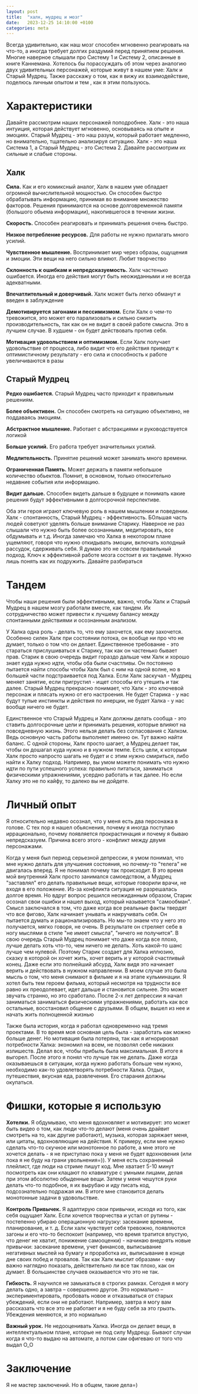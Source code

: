 ```yaml
---
layout: post
title:  "халк, мудрец и мозг"
date:   2023-12-25 14:10:00 +0100
categories: meta
---
```


Всегда удивительно, как наш мозг способен мгновенно реагировать на что-то, а иногда требует долгих раздумий перед принятием решения. Многие наверное слышали про Систему 1 и Систему 2, описанные в книге Каннемана. Хотелось бы порассуждать об этом через аналогию двух удивительных персонажей, которые живут в нашем уме: Халк и Старый Мудрец. Также расскажу о том, как я вижу их взаимодействие, поделюсь личным опытом и тем , как я этим пользуюсь.

# Характеристики

Давайте рассмотрим наших персонажей поподробнее. Халк - это наша интуиция, которая действует мгновенно, основываясь на опыте и эмоциях. Старый Мудрец - это наш разум, который работает медленно, но внимательно, тщательно анализируя ситуацию. Халк - это наша Система 1, а Старый Мудрец - это Система 2. Давайте рассмотрим их сильные и слабые стороны.

## Халк

**Сила.** Как и его комиксный аналог, Халк в нашем уме обладает огромной вычислительной мощностью. Он способен быстро обрабатывать информацию, принимая во внимание множество факторов. Решения принимаются на основе долговременной памяти (большого обьема информации), накопившегося в течении жизни.

**Скорость.** Способен реагировать и принимать решения очень быстро.

**Низкое потребление ресурсов.** Для работы не нужно прилагать много усилий.

**Чувственное мышление.** Воспринимает мир через образы, ощущения и эмоции. Эти вещи на него сильно влияют. Любит творчество

**Склонность к ошибкам и непредсказуемость.** Халк частенько ошибается. Иногда его действия могут быть неожиданными и не всегда адекватными.

**Впечатлительный и доверчивый.** Халк может быть легко обманут и введен в заблуждение

**Демотивируется загонами и пессимизмом.** Если Халк о чем-то тревожится, это может его парализовать и сильно снизить производительность, так как он не видит в своей работе смысла. Это в лучшем случае. В худшем - он будет действовать против себя.

**Мотивация удовольствием и оптимизмом.** Если Халк получает удовольствие от процесса, либо видит что его действия приведут к оптимистичному результату - его сила и способность к работе увеличиваются в разы


## Старый Мудрец

**Редко ошибается.** Старый Мудрец часто приходит к правильным решениям.

**Более объективен.** Он способен смотреть на ситуацию объективно, не поддаваясь эмоциям.

**Абстрактное мышление.** Работает с абстракциями и руководствуется логикой

**Больше усилий.** Его работа требует значительных усилий.

**Медлительность.** Принятие решений может занимать много времени.

**Ограниченная Память.** Может держать в памяти небольшое количество обьектов. Помнит, в основном, только относительно недавние события или информацию.

**Видит дальше.** Способен видеть дальше в будущее и понимать какие решения будут эффективными в долгосрочной перспективе.

Оба эти героя играют ключевую роль в нашем мышлении и поведении. Халк - спонтанность, Старый Мудрец - эффективность. БОльшая часть людей советуют уделять больше внимание Старику. Наверное не раз слышали что нужно быть более осознанными, медитировать, все обдумывать и т.д. Иногда замечаю что Халка в некотором плане ущемляют, говоря что нужно откидывать эмоции, включать холодный рассудок, сдерживать себя. Я думаю это не совсем правильный подход. Ключ к эффективной работе мозга состоит в их тандеме. Нужно лишь понять как их подружить. Давайте разбираться

# Тандем

Чтобы наши решения были эффективными, важно, чтобы Халк и Старый Мудрец в нашем мозгу работали вместе, как тандем. Их сотрудничество может привести к лучшему балансу между спонтанными действиями и осознанным анализом.

У Халка одна роль - делать то, что ему захочется, как ему захочется. Особенно силен Халк при состоянии потока, он вообще ни про что не думает, только о том что он делает. Единственное требование - это стараться прислушиваться к Старику, так как он частенько бывает прав. Старик в свою очередь видит гораздо дальше чем Халк и хорошо знает куда нужно идти, чтобы оба были счастливы. Он постоянно пытается найти способы чтобы Халк был с ним на одной волне, но в большей части подстраивается под Халка. Если Халк заскучал - Мудрец меняет занятие, если пригрустил - ищет способы его утешить и так далее. Старый Мудрец прекрасно понимает, что Халк - это ключевой персонаж и плясать нужно от его настроения. Не будет Старика - у нас будут тупые инстинкты и действия по инерции, не будет Халка - у нас вообще ничего не будет.

Единственное что Старый Мудрец и Халк должны делать сообща - это ставить долгосрочные цели и принимать решения, которые влияют на повседневную жизнь. Этого нельзя делать без согласования с Халком. Ведь основную часть работы выполняет именно он. Тут важно найти баланс. С одной стороны, Халк просто шагает, а Мудрец делает так, чтобы он дошагал куда нужно и в нужном темпе. Есть цели, к которым Халк просто напросто шагать не будет и с этим нужно смириться, либо найти к Халку подход. Например, вы умом можете понимать что нужно идти по пути успешного успеха: правильно питаться, заниматься физическими упражнениями, усердно работать и так далее. Но если Халку это не по кайфу, то далеко вы не дойдете.

# Личный опыт

Я относительно недавно осознал, что у меня есть два персонажа в голове. С тех пор я нашел обьяснения, почему я иногда поступаю иррационально, почему появляется прокрастинация и почему я бываю непредсказуем. Причина всего этого - конфликт между двумя персонажами.

Когда у меня был период серьезной депрессии, я умом понимал, что мне нужно делать для улучшения состояния, но почему-то "телега" не двигалась вперед. Я не понимал почему так происходит. В это время мой внутренний Халк просто занимался самоедством, а Мудрец "заставлял" его делать правильные вещи, которые говорили врачи, не входя в его положение. Из-за конфликта ситуация не разрешалась долгое время. Но вдруг вопрос решился неожиданным образом, Старик осознал свои ошибки и нашел выход, который называется "самообман". Смысл заключался в том, что даже когда все реальные факты твердят что все фигово, Халк начинает унывать и накручивать себя. Он пытается думать и рационализировать. Но мы-то знаем что у него это получается, мягко говоря, не очень. В результате он стреляет себе в ногу мыслями в стиле "не имеет смысла", "ничего не получится". В свою очередь Старый Мудрец понимает что даже когда все плохо, лучше делать хоть что-то, чем ничего не делать. Хоть какой-то шанс лучше чем нулевой. Поэтому Старик создает для Халка иллюзию, сказку в которой он хочет жить, хочет верить и у которой счастливый конец. Даже если это полнейший абсурд, Халк видя это начинает верить и действовать в нужном направлении. В моем случае это была мысль о том, что меня снимают в фильме и я на этапе кульминации. Я хотел быть тем героем фильма, который несмотря на трудности все равно их преодолевает, идет дальше и становится сильнее. Это может звучать странно, но это сработало. После 2-х лет депрессии я начал заниматься заниматься физическими упражнениями, работать как все остальные, восстановил общение с друзьями. В общем, вышел из нее и начать жить полноценной жизнью

Также была история, когда я работал одновременно над тремя проектами. В то время моя основная цель была - заработать как можно больше денег. Но мотивация была потеряна, так как я игнорировал потребности Халка: экономил на всем, не позволял себе никаких излишеств. Делал все, чтобы прибыль была максимальная. В итоге я выгорел. После этого я понял что лучше так не делать. Даже когда оказываешься в ситуации, когда нужно работать больше чем нужно, необходимо как-то удовлетворять потребности Халка. Отдых, путешествия, вкусная еда, развлечения. Его старания должны окупаться.

# Фишки, которые я использую

**Хотелки.** Я обдумываю, что меня вдохновляет и мотивирует: это может быть видео о том, как люди что-то делают (меня очень драйвит смотреть на то, как другие работают), музыка, которая заряжает меня, или цитаты, вдохновляющие на действия. К примеру, если мне нужно сделать что-то скучное или монотонное по работе, а мне этого не хочется делать - я не приступаю пока у меня не будет вдохновения (или пока я не буду на грани увольнения=)). У меня есть сохраненный плейлист, где люди на стриме пишут код. Мне хватает 5-10 минут посмотреть как они клацают по клавиатуре с умными лицами, делая при этом абсолютно обыденные вещи. Затем у меня чешутся руки делать что-то подобное, я их вырубаю и иду писать код, подсознательно подражая им. В итоге мне становится делать монотонные задачи в удовольствие.

**Контроль Привычек.** Я адаптирую свои привычки, исходя из того, как себя ощущает Халк. Если хочется творчества и устал от рутины - постепенно убираю операционную нагрузку: засекание времени, планирование, и т. д. Если халк чувствует себя тревожно, появляются загоны и его что-то беспокоит (например, что время тратится впустую, что денег не хватит, понижение самооценки) - начинаю внедрять новые привычки: засекание времени, учет финансов, выписывание негативных мыслей на бумагу и проработка их, выписывание в конце дне своих побед и провалов. Так как Халк мыслит образами - ему важно наглядно показать, действительно ли все так плохо, как он думает. В большинстве случаев оказывается что это не так.

**Гибкость.** Я научился не замыкаться в строгих рамках. Сегодня я могу делать одно, а завтра – совершенно другое. Это нормально – экспериментировать, пробовать новое и отказываться от старых убеждений, если они не работают. Например, завтра я могу вам рассказать что все это не работает и я не буду себя за это грызть. Убеждения меняются, и это нормально

**Важный урок.** Не недооценивать Халка. Иногда он делает вещи, в интеллектуальном плане, которые не под силу Мудрецу. Бывают случаи когда я что-то выдаю на автомате, а потом сам офигеваю от того что выдал О_О

# Заключение

Я не мастер заключений. Но в общем, такие дела=)
